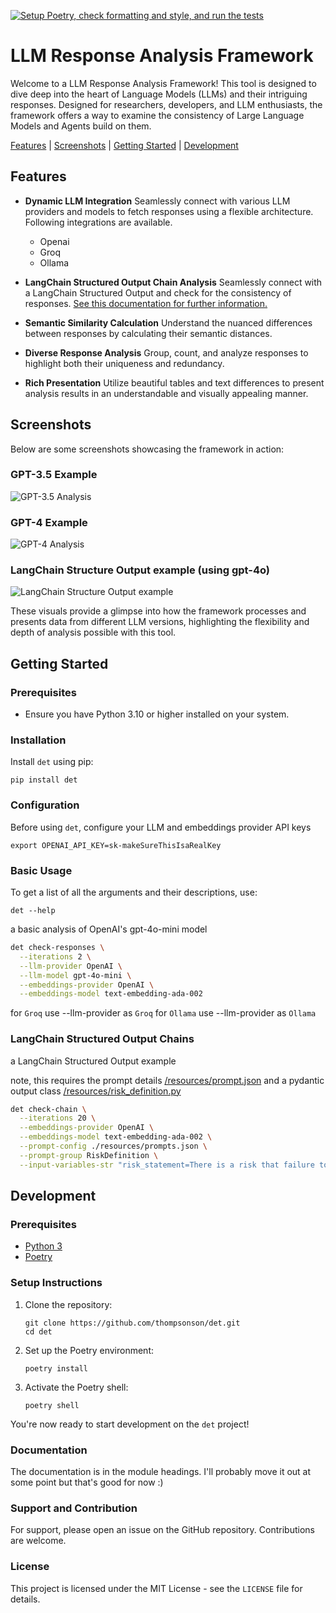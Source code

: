 [![Setup Poetry, check formatting and style, and run the tests](https://github.com/thompsonson/det/actions/workflows/ci-cd.yml/badge.svg)](https://github.com/thompsonson/det/actions/workflows/ci-cd.yml)

# LLM Response Analysis Framework

Welcome to a LLM Response Analysis Framework! This tool is designed to dive deep into the heart of Language Models (LLMs) and their intriguing responses. Designed for researchers, developers, and LLM enthusiasts, the framework offers a way to examine the consistency of Large Language Models and Agents build on them.

[Features](#features) | [Screenshots](#screenshots) | [Getting Started](#getting-started) | [Development](#development)

## Features

- **Dynamic LLM Integration**
Seamlessly connect with various LLM providers and models to fetch responses using a flexible architecture. Following integrations are available.
   - Openai
   - Groq
   - Ollama

- **LangChain Structured Output Chain Analysis**
Seamlessly connect with a LangChain Structured Output and check for the consistency of responses. [See this documentation for further information.](docs/check_chain/README.md)

- **Semantic Similarity Calculation**
Understand the nuanced differences between responses by calculating their semantic distances.

- **Diverse Response Analysis**
Group, count, and analyze responses to highlight both their uniqueness and redundancy.

- **Rich Presentation**
Utilize beautiful tables and text differences to present analysis results in an understandable and visually appealing manner.

## Screenshots

Below are some screenshots showcasing the framework in action:

### GPT-3.5 Example

![GPT-3.5 Analysis](https://raw.githubusercontent.com/thompsonson/det/main/docs/img/GPT3.5.png)

### GPT-4 Example

![GPT-4 Analysis](https://raw.githubusercontent.com/thompsonson/det/main/docs/img/GPT4.png)


### LangChain Structure Output example (using gpt-4o)

![LangChain Structure Output example](https://raw.githubusercontent.com/thompsonson/det/main/docs/img/check_chain/results_for_gpt4o_20_iterations.png)


These visuals provide a glimpse into how the framework processes and presents data from different LLM versions, highlighting the flexibility and depth of analysis possible with this tool.

## Getting Started

### Prerequisites

- Ensure you have Python 3.10 or higher installed on your system.

### Installation

Install `det` using pip:

`pip install det`

### Configuration

Before using `det`, configure your LLM and embeddings provider API keys

`export OPENAI_API_KEY=sk-makeSureThisIsaRealKey`

### Basic Usage

To get a list of all the arguments and their descriptions, use:

`det --help`

a basic analysis of OpenAI's gpt-4o-mini model

```bash
det check-responses \
  --iterations 2 \
  --llm-provider OpenAI \
  --llm-model gpt-4o-mini \
  --embeddings-provider OpenAI \
  --embeddings-model text-embedding-ada-002
```

for `Groq` use --llm-provider as `Groq`
for `Ollama` use --llm-provider as `Ollama`


### LangChain Structured Output Chains

a LangChain Structured Output example

note, this requires the prompt details [/resources/prompt.json](/resources/prompts.json) and a pydantic output class [/resources/risk_definition.py](/resources/risk_definition.py)

```bash
det check-chain \
  --iterations 20 \
  --embeddings-provider OpenAI \
  --embeddings-model text-embedding-ada-002 \
  --prompt-config ./resources/prompts.json \
  --prompt-group RiskDefinition \
  --input-variables-str "risk_statement=There is a risk that failure to enforce multi-factor authentication can cause unauthorized access to user accounts to occur, leading to account takeover that could lead to financial fraud and identity theft issues for customers."
```

## Development

### Prerequisites
- [Python 3](https://www.python.org/downloads/)
- [Poetry](https://python-poetry.org/docs/#installation)

### Setup Instructions

1. Clone the repository:
   ```
   git clone https://github.com/thompsonson/det.git
   cd det
   ```

2. Set up the Poetry environment:
   ```
   poetry install
   ```

3. Activate the Poetry shell:
   ```
   poetry shell
   ```

You're now ready to start development on the `det` project!

### Documentation

The documentation is in the module headings. I'll probably move it out at some point but that's good for now :)

### Support and Contribution

For support, please open an issue on the GitHub repository. Contributions are welcome.

### License

This project is licensed under the MIT License - see the `LICENSE` file for details.
